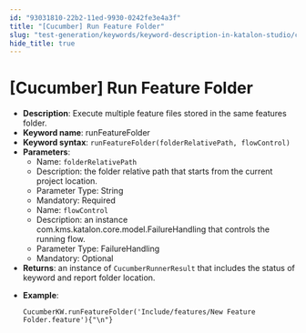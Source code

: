 ```yaml
---
id: "93031810-22b2-11ed-9930-0242fe3e4a3f"
title: "[Cucumber] Run Feature Folder"
slug: "test-generation/keywords/keyword-description-in-katalon-studio/cucumber-keywords/cucumber-run-feature-folder"
hide_title: true
---
```

  

# <a id="id" class="anchor_top_offset"/><a id="ariaid-title1" class="anchor_top_offset"/>[Cucumber] Run Feature Folder

  
    
<ul xmlns="http://www.w3.org/1999/xhtml" className="ul">   <li className="li">     <strong className="ph b">Description</strong>: Execute multiple feature files     stored in the same features folder.</li>   <li className="li">     <strong className="ph b">Keyword name</strong>: runFeatureFolder</li>   <li className="li">     <strong className="ph b">Keyword syntax</strong>:     <code className="ph codeph">runFeatureFolder(folderRelativePath, flowControl)</code>   </li>   <li className="li">     <strong className="ph b">Parameters</strong>:      <ul className="ul">       <li className="li">Name: <code className="ph codeph">folderRelativePath</code>       </li>       <li className="li">Description: the folder relative path that starts from the         current project location.</li>       <li className="li">Parameter Type: String</li>       <li className="li">Mandatory: Required</li>       <li className="li">Name: <code className="ph codeph">flowControl</code>       </li>       <li className="li">Description: an instance         com.kms.katalon.core.model.FailureHandling that controls the         running flow.</li>       <li className="li">Parameter Type: FailureHandling</li>       <li className="li">Mandatory: Optional</li>     </ul>   </li>   <li className="li">     <strong className="ph b">Returns</strong>: an instance of     <code className="ph codeph">CucumberRunnerResult</code> that includes the status of     keyword and report folder location.</li>   <li className="li">     <p className="p">       <strong className="ph b">Example</strong>:</p>     <pre className="pre codeblock"><code>CucumberKW.runFeatureFolder('Include/features/New Feature Folder.feature'){"\n"}</code></pre>   </li> </ul> 
  

